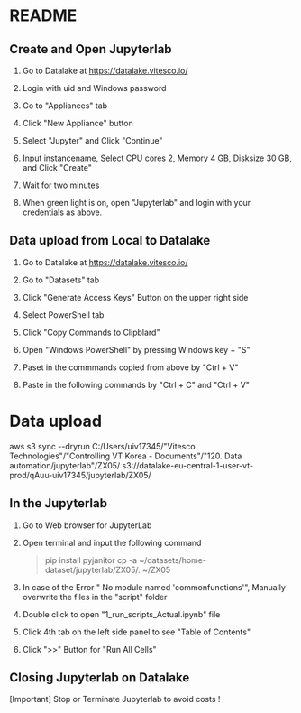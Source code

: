 # README

## Create and Open Jupyterlab

1. Go to Datalake at https://datalake.vitesco.io/

2. Login with uid and Windows password

3. Go to "Appliances" tab

4. Click "New Appliance" button

5. Select "Jupyter" and Click "Continue"

6. Input instancename, Select CPU cores 2, Memory 4 GB, Disksize 30 GB, and Click "Create"

7. Wait for two minutes

8. When green light is on, open "Jupyterlab" and login with your credentials as above.


## Data upload from Local to Datalake

1. Go to Datalake at https://datalake.vitesco.io/

2. Go to "Datasets" tab

3. Click "Generate Access Keys" Button on the upper right side

4. Select PowerShell tab

5. Click "Copy Commands to Clipblard"

6. Open "Windows PowerShell" by pressing Windows key + "S"

7. Paset in the commmands copied from above by "Ctrl + V"

8. Paste in the following commands by "Ctrl + C" and "Ctrl + V"

# Data upload
aws s3 sync --dryrun C:/Users/uiv17345/"Vitesco Technologies"/"Controlling VT Korea - Documents"/"120. Data automation/jupyterlab"/ZX05/ s3://datalake-eu-central-1-user-vt-prod/qAuu-uiv17345/jupyterlab/ZX05/


## In the Jupyterlab ###

1. Go to Web browser for JupyterLab

2. Open terminal and input the following command

    > pip install pyjanitor
    > cp -a ~/datasets/home-dataset/jupyterlab/ZX05/. ~/ZX05

3. In case of the Error " No module named 'commonfunctions'", Manually overwrite the files in the "script" folder

4. Double click to open "1_run_scripts_Actual.ipynb" file

5. Click 4th tab on the left side panel to see "Table of Contents"

6. Click ">>" Button for "Run All Cells"


## Closing Jupyterlab on Datalake

[Important] Stop or Terminate Jupyterlab to avoid costs !